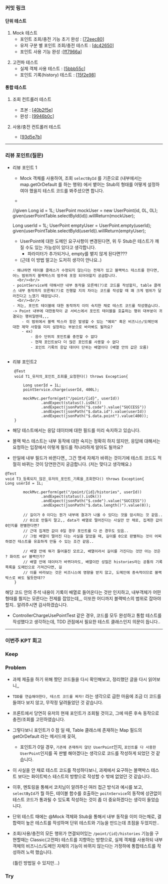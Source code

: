 ### **커밋 링크**

#### 단위 테스트

1) Mock 테스트 
   - 포인트 조회/충전 기능 초기 완성 : [[72eec80](https://github.com/HangHae-Study/week_1/tree/72eec80e2084b8c313cd6abe8c2784bb60355d3e)]
   - 유저 구분 별 포인트 조회/충전 테스트 : [[dc42650](https://github.com/HangHae-Study/week_1/tree/dc42650967ac6703bdd549505f4f5f52c35f752c)]
   - 포인트 사용 기능 완성 :[[ff7966a](https://github.com/HangHae-Study/week_1/tree/ff7966ab310876fa25df8e493d04a9c4e02b3e92)]


2. 고전파 테스트 
   - 실제 객체 사용 테스트 : [[5bbb55c](https://github.com/HangHae-Study/week_1/tree/5bbb55cbd2f057ece037cec692738f242e2b7e4a)]
   - 포인트 기록(history) 테스트 : [[15f2e98](https://github.com/HangHae-Study/week_1/tree/15f2e98c2ad62ecdd4974338ea7c74b7653d999d)]

#### 통합 테스트

1. 조회 컨트롤러 테스트
   - 초본 : [[40b2f5e](https://github.com/HangHae-Study/week_1/tree/40b2f5e920c5f63331bd9134d697ea6af913edcf)]
   - 완성 : [[9946b0c](https://github.com/HangHae-Study/week_1/tree/9946b0ce7dcb024a033fd5f358c9a5970675e2d1)]


2. 사용/충전 컨트롤러 테스트
   - [[93d5e7b](https://github.com/HangHae-Study/week_1/tree/93d5e7b021f820f9071088c490f77c3154c76100)]
---

### **리뷰 포인트(질문)**

- 리뷰 포인트 1
    - Mock 객체를 사용하여, 조회 `selectById` 를 기준으로 (내부에서는 map.getOrDefault 를 하는 행위) 에서 뱉어는 Stub의 형태를 어떻게 설정하여야 했을지 테스트 코드를 봐주셨으면 합니다.
    - ```
    //given
    Long id = 1L;
    UserPoint mockUser = new UserPoint(id, 0L, 0L);
    given(userPointTable.selectById(id)).willReturn(mockUser);
    
    Long userId = 1L;
    UserPoint emptyUser = UserPoint.empty(userId);
    given(userPointTable.selectById(userId)).willReturn(emptyUser);
    
    - UserPoint에 대한 도메인 요구사항이 변경된다면, 위 두 Stub은 테스트가 깨질 수도 있는 가능성이 있다고 생각합니다.
        - 파라미터가 추가되거나, empty를 뱉지 않게 된다면???
    - (근데 이 방법 말고는 도저히 생각이 안나요..)
    ```
    - 왜냐하면 테이블 클래스가 수정되지 않는다는 전재가 있고 블랙박스 테스트를 한다면, 어느 범위까지 블랙박스의 범주에 포함 되어야할지 궁금합니다.
      <br/><br/>
    - pointService에 대해서만 내부 동작을 모른채(?)로 코드를 작성할지, table 클래스 내부 동작까지 모른채(?)로 진행할 지의 차이는 코드를 작성할 때 꽤 크게 범위가 달라진다고 느꼈기 때문입니다.
      <br/><br/>
    - 저는, 포인트 테이블에 대한 동작까지 이미 숙지한 채로 테스트 코드를 작성했습니다. -> Point 내부에 대한동작이 곧 서비스에서 포인트 테이블을 호출하는 행위 대부분이 귀결되는 행위일텐데,,,
        - 이 범위에서 블랙 박스라 함은 발생할 수 있는 "예외" 혹은 비즈니스/도메인에 대한 제약 사항을 미리 설정하는 부분으로 바라봐도 될까요?
        - ex)
            - 음수 단위의 포인트를 충전할 수 없다
            - 현재 포인트보다 더 많은 포인트를 사용할 수 없다
            - 포인트 기록의 응답 데이터 단위는 배열이다 (배열 안의 값은 모름)


- 리뷰 포인트2
```
    @Test
    void T1_유저의_포인트_조회를_요청한다() throws Exception{

        Long userId = 1L;
        pointService.charge(userId, 400L);

        mockMvc.perform(get("/point/{id}", userId))
                .andExpect(status().isOk())
                .andExpect(jsonPath("$.code").value("SUCCESS"))
                .andExpect(jsonPath("$.data.id").value(userId))
                .andExpect(jsonPath("$.data.point").value(400));
    }
```

- 해당 테스트에서는 응답 데이터에 대한 필드를 미리 숙지하고 있습니다.
- 블랙 박스 테스트는 내부 동작에 대한 숙지는 정확히 하지 않지만, 응답에 대해서는 요청하는 입장에서 이렇게 필드를 적나라하게 알아도 될까요?


- 만일에 내부 필드가 바뀐다면,, 그건 명세 자체가 바뀌는 것이기에 테스트 코드도 적절히 바뀌는 것이 당연한건지 궁금합니다. (저는 맞다고 생각해요.)
```
@Test
void T3_등록되지_않은_유저의_포인트_기록을_조회한다() throws Exception{
Long userId = 1L;

        mockMvc.perform(get("/point/{id}/histories", userId))
                .andExpect(status().isOk())
                .andExpect(jsonPath("$.code").value("SUCCESS"))
                .andExpect(jsonPath("$.data.length()").value(0));

        // 길이가 0 이다는 뭔가 내부에 결과가 나올 수 있다는 것을 암시하는 것 같음..
        // 0으로 만들지 말고,, data가 배열로 떨어진다는 사실만 안 채로, 집계한 값이 0인지를 판별한다면?
        // 근데 집계한 값이 0일 경우 포인트를 다 쓴 경우도 있음..
        // 그럼 배열이 떨어진 다는 사실을 알았을 때, 길이를 0으로 판별하는 것이 어찌하였건 테스트를 유효하게 만들 수 있는 조건 같음..

        // 배열 안에 뭐가 들어올진 모르고, 배열이라서 길이를 가진다는 것만 아는 것은 ? 화이트 or 블랙인가?
        // 배열 안에 데이터가 바뀌더라도, 배열이란 성질은 histories라는 공통의 기록 목록을 도메인으로 가져간다면, 길
        // 이를 바라보는 것은 비즈니스에 영향을 받지 않고, 도메인에 종속적이므로 블랙박스로 봐도 될듯한데??
    }
```
해당 코드 안의 주석 내용이 기록이 배열로 들어온다는 것만 인지하고, 내부객체가 어떤 형태를 띌지는 모른다는 전제를 잡았는데,,, 이또한 어디까지 블랙박스의 범위로 잡아야할지.. 알려주시면 감사하겠습니다.

- ControllerChargeUsePointTest 같은 경우, 코드를 모두 완성하고 통합 테스트를 작성했다고 생각하는데, TDD 관점에서 필요한 테스트 클래스인지 의문이 듭니다..



---
### **이번주 KPT 회고**

### Keep
<!-- 유지해야 할 좋은 점 -->

### Problem
- 과제 제출을 하기 위해 짰던 코드들을 다시 확인해보고, 정리했던 글을 다시 읽어보니,,
- `TDD를 연습해야한다, 테스트 코드를 짜자!` 라는 생각으로 급한 마음에 조금 더 코드를 들여다 보지 않고, 무작정 달려들었던 것 같습니다.


- 프론트에서 당연히 유저의 현재 포인트가 조회될 것이고, 그에 따른 후속 동작으로 충전/조회를 고민하였습니다.
- 그렇다보니 포인트가 0 점 일 때, Table 클래스에 존재하는 Map 필드의 getOrDefault 라는 메서드에 꽂혀, 
  - 포인트가 0일 경우, `기존에 존재하지 않던 UserPoint`인지, `포인트를 다 사용한 UserPoint`인지를 꼭 판별 해야겠다는 생각으로 코드를 작성하게 되었던 것 같습니다.


- 이 사실을 안 채로 테스트 코드를 작성하다보니, 과제에서 요구하는 블랙박스 테스트 보다는 화이트박스 테스트의 방향으로 작성할 수 밖에 없었던 것 같습니다..
- 이후, 멘토링을 통해서 코치님이 알려주신 여러 접근 방식과 예시를 보고, `selectById`가 뭘 하든, 테이블 함수를 호출하는 `poitnService`의 동작에 상관없이 테스트 코드가 통과될 수 있도록 작성하는 것이 좀 더 중요하겠다는 생각이 들었습니다.


- 단위 테스트 때에는 @Mock 객체와 Stub을 통해서 내부 동작을 이미 아는채로, 결합력이 높은 테스트를 작성하며 단위 테스트와 기능을 만드는데 초점을 두었지만..


- 조회/사용/충전의 모든 행위가 연결되어있는 `/point/{id}/histories` 기능을 구현할때는 Classic(고전파) 테스트를 지향하는 방향으로, 실제 객체를 사용하되 내부 객체의 비즈니스/도메인 자체의 기능이 바뀌지 않는다는 가정하에 통합테스트를 작성하려 노력 했습니다.

  (틀린 방법일 수 있지만...)

### Try
<!-- 새롭게 시도할 점 -->